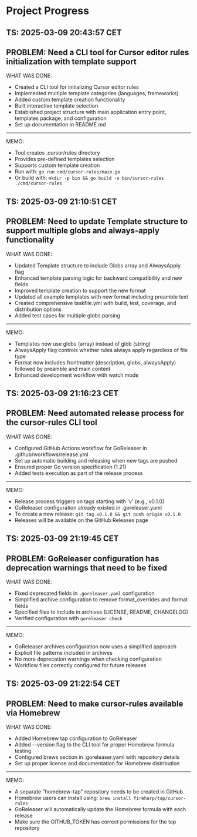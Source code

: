 # Project Progress

## TS: 2025-03-09 20:43:57 CET

## PROBLEM: Need a CLI tool for Cursor editor rules initialization with template support

WHAT WAS DONE:

- Created a CLI tool for initializing Cursor editor rules
- Implemented multiple template categories (languages, frameworks)
- Added custom template creation functionality
- Built interactive template selection
- Established project structure with main application entry point, templates package, and configuration
- Set up documentation in README.md

---

MEMO:

- Tool creates .cursor/rules directory
- Provides pre-defined templates selection
- Supports custom template creation
- Run with: `go run cmd/cursor-rules/main.go`
- Or build with: `mkdir -p bin && go build -o bin/cursor-rules ./cmd/cursor-rules`

## TS: 2025-03-09 21:10:51 CET

## PROBLEM: Need to update Template structure to support multiple globs and always-apply functionality

WHAT WAS DONE:

- Updated Template structure to include Globs array and AlwaysApply flag
- Enhanced template parsing logic for backward compatibility and new fields
- Improved template creation to support the new format
- Updated all example templates with new format including preamble text
- Created comprehensive taskfile.yml with build, test, coverage, and distribution options
- Added test cases for multiple globs parsing

---

MEMO:

- Templates now use globs (array) instead of glob (string)
- AlwaysApply flag controls whether rules always apply regardless of file type
- Format now includes frontmatter (description, globs, alwaysApply) followed by preamble and main content
- Enhanced development workflow with watch mode

## TS: 2025-03-09 21:16:23 CET

## PROBLEM: Need automated release process for the cursor-rules CLI tool

WHAT WAS DONE:

- Configured GitHub Actions workflow for GoReleaser in .github/workflows/release.yml
- Set up automatic building and releasing when new tags are pushed
- Ensured proper Go version specification (1.21)
- Added tests execution as part of the release process

---

MEMO:

- Release process triggers on tags starting with 'v' (e.g., v0.1.0)
- GoReleaser configuration already existed in .goreleaser.yaml
- To create a new release: `git tag v0.1.0 && git push origin v0.1.0`
- Releases will be available on the GitHub Releases page

## TS: 2025-03-09 21:19:45 CET

## PROBLEM: GoReleaser configuration has deprecation warnings that need to be fixed

WHAT WAS DONE:

- Fixed deprecated fields in `.goreleaser.yaml` configuration
- Simplified archive configuration to remove format_overrides and format fields
- Specified files to include in archives (LICENSE, README, CHANGELOG)
- Verified configuration with `goreleaser check`

---

MEMO:

- GoReleaser archives configuration now uses a simplified approach
- Explicit file patterns included in archives
- No more deprecation warnings when checking configuration
- Workflow files correctly configured for future releases

## TS: 2025-03-09 21:22:54 CET

## PROBLEM: Need to make cursor-rules available via Homebrew

WHAT WAS DONE:

- Added Homebrew tap configuration to GoReleaser
- Added --version flag to the CLI tool for proper Homebrew formula testing
- Configured brews section in .goreleaser.yaml with repository details
- Set up proper license and documentation for Homebrew distribution

---

MEMO:

- A separate "homebrew-tap" repository needs to be created in GitHub
- Homebrew users can install using: `brew install fireharp/tap/cursor-rules`
- GoReleaser will automatically update the Homebrew formula with each release
- Make sure the GITHUB_TOKEN has correct permissions for the tap repository
